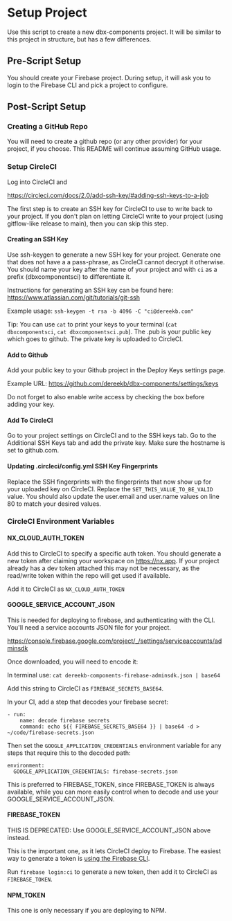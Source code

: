 # Setup Project
Use this script to create a new dbx-components project. It will be similar to this project in structure, but has a few differences.

## Pre-Script Setup
You should create your Firebase project. During setup, it will ask you to login to the Firebase CLI and pick a project to configure.

## Post-Script Setup
### Creating a GitHub Repo
You will need to create a github repo (or any other provider) for your project, if you choose. This README will continue assuming GitHub usage.

### Setup CircleCI
Log into CircleCI and 

https://circleci.com/docs/2.0/add-ssh-key/#adding-ssh-keys-to-a-job

The first step is to create an SSH key for CircleCI to use to write back to your project. If you don't plan on letting CircleCI write to your project (using gitflow-like release to main), then you can skip this step.

#### Creating an SSH Key
Use ssh-keygen to generate a new SSH key for your project. Generate one that does not have a a pass-phrase, as CircleCI cannot decrypt it otherwise. You should name your key after the name of your project and with `ci` as a prefix (dbxcomponentsci) to differentiate it.

Instructions for generating an SSH key can be found here: https://www.atlassian.com/git/tutorials/git-ssh

Example usage: `ssh-keygen -t rsa -b 4096 -C "ci@dereekb.com"`

Tip: You can use `cat` to print your keys to your terminal (`cat dbxcomponentsci`, `cat dbxcomponentsci.pub`). The .pub is your public key which goes to github. The private key is uploaded to CircleCI.

#### Add to Github
Add your public key to your Github project in the Deploy Keys settings page. 

Example URL: https://github.com/dereekb/dbx-components/settings/keys

Do not forget to also enable write access by checking the box before adding your key.

#### Add To CircleCI
Go to your project settings on CircleCI and to the SSH keys tab. Go to the Additional SSH Keys tab and add the private key. Make sure the hostname is set to github.com.

#### Updating .circleci/config.yml SSH Key Fingerprints
Replace the SSH fingerprints with the fingerprints that now show up for your uploaded key on CircleCI. Replace the `SET_THIS_VALUE_TO_BE_VALID` value. You should also update the user.email and user.name values on line 80 to match your desired values.

### CircleCI Environment Variables
#### NX_CLOUD_AUTH_TOKEN
Add this to CircleCI to specify a specific auth token. You should generate a new token after claiming your workspace on https://nx.app. If your project already has a dev token attached this may not be necessary, as the read/write token within the repo will get used if available.

Add it to CircleCI as `NX_CLOUD_AUTH_TOKEN`

#### GOOGLE_SERVICE_ACCOUNT_JSON
This is needed for deploying to firebase, and authenticating with the CLI. You'll need a service accounts JSON file for your project.

https://console.firebase.google.com/project/_/settings/serviceaccounts/adminsdk

Once downloaded, you will need to encode it:

In terminal use: `cat dereekb-components-firebase-adminsdk.json | base64`

Add this string to CircleCI as `FIREBASE_SECRETS_BASE64`.

In your CI, add a step that decodes your firebase secret:

```
- run:
    name: decode firebase secrets
    command: echo ${{ FIREBASE_SECRETS_BASE64 }} | base64 -d > ~/code/firebase-secrets.json 
```

Then set the `GOOGLE_APPLICATION_CREDENTIALS` environment variable for any steps that require this to the decoded path:

```
environment:
  GOOGLE_APPLICATION_CREDENTIALS: firebase-secrets.json
```

This is preferred to FIREBASE_TOKEN, since FIREBASE_TOKEN is always available, while you can more easily control when to decode and use your GOOGLE_SERVICE_ACCOUNT_JSON.

#### FIREBASE_TOKEN
THIS IS DEPRECATED: Use GOOGLE_SERVICE_ACCOUNT_JSON above instead.

This is the important one, as it lets CircleCI deploy to Firebase. The easiest way to generate a token is [using the Firebase CLI](https://github.com/firebase/firebase-tools#using-with-ci-systems).

Run `firebase login:ci` to generate a new token, then add it to CircleCI as `FIREBASE_TOKEN`.

#### NPM_TOKEN
This one is only necessary if you are deploying to NPM.
